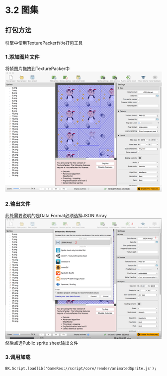 # 3.2 图集



## 打包方法
引擎中使用TexturePacker作为打包工具
### 1.添加图片文件
将帧图片拖拽到TexturePacker中
![](img/texturepacker1.png)
### 2.输出文件
此处需要说明的是Data Format必须选择JSON Array
![](img/texturepacker2.png)
然后点选Public sprite sheet输出文件
### 3.调用加载
```
BK.Script.loadlib('GameRes://script/core/render/animatedSprite.js');
```